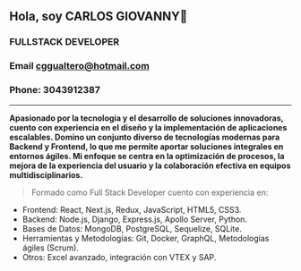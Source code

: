 ## Hola, soy CARLOS GIOVANNY👋
### FULLSTACK DEVELOPER
### Email cggualtero@hotmail.com
### Phone: 3043912387

---
**Apasionado por la tecnología y el desarrollo de soluciones innovadoras, cuento con experiencia en el diseño y la implementación de aplicaciones escalables. Domino un conjunto diverso de tecnologías modernas para Backend y Frontend, lo que me permite aportar soluciones integrales en entornos ágiles. Mi enfoque se centra en la optimización de procesos, la mejora de la experiencia del usuario y la colaboración efectiva en equipos multidisciplinarios.**

> Formado como Full Stack Developer cuento con experiencia en:

-	Frontend: React, Next.js, Redux, JavaScript, HTML5, CSS3.
-	Backend: Node.js, Django, Express.js, Apollo Server, Python.
-	Bases de Datos: MongoDB, PostgreSQL, Sequelize, SQLite.
-	Herramientas y Metodologías: Git, Docker, GraphQL, Metodologías ágiles (Scrum).
-	Otros: Excel avanzado, integración con VTEX y SAP.

